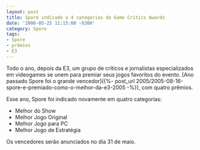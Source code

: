 ```yaml
---
layout: post
title: Spore indicado a 4 categorias do Game Critics Awards
date: '2006-05-25 11:15:00 -0300'
category: Spore
tags:
- Spore
- prêmios
- E3
---
```

Todo o ano, depois da E3, um grupo de críticos e jornalistas especializados em videogames se unem para premiar seus jogos favoritos do evento. [Ano passado Spore foi o grande vencedor]({%- post_url 2005/2005-08-16-spore-e-premiado-como-o-melhor-da-e3-2005 -%}), com quatro prêmios.

Esse ano, Spore foi indicado novamente em quatro categorias:

- Melhor do Show
- Melhor Jogo Original
- Melhor Jogo para PC
- Melhor Jogo de Estratégia

Os vencedores serão anunciados no dia 31 de maio.
